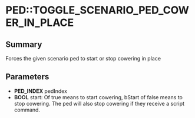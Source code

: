 # PED::TOGGLE_SCENARIO_PED_COWER_IN_PLACE

## Summary
Forces the given scenario ped to start or stop cowering in place

## Parameters
* **PED_INDEX** pedIndex
* **BOOL** start:
Of true means to start cowering, bStart of false means to stop cowering.
 The ped will also stop cowering if they receive a script command.